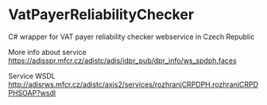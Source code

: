 # VatPayerReliabilityChecker
C# wrapper for VAT payer reliability checker webservice in Czech Republic

More info about service
https://adisspr.mfcr.cz/adistc/adis/idpr_pub/dpr_info/ws_spdph.faces

Service WSDL
http://adisrws.mfcr.cz/adistc/axis2/services/rozhraniCRPDPH.rozhraniCRPDPHSOAP?wsdl
